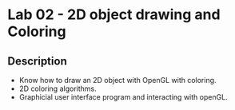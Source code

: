 # Lab 02 - 2D object drawing and Coloring

## Description

- Know how to draw an 2D object with OpenGL with coloring.
- 2D coloring algorithms.
- Graphicial user interface program and interacting with openGL.
